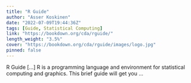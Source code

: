 ```yaml
---
title: "R Guide"
author: "Asser Koskinen"
date: "2022-07-09T19:44:36Z"
tags: [Guide, Statistical Computing]
link: "https://bookdown.org/cda/rguide/"
length_weight: "3.5%"
cover: "https://bookdown.org/cda/rguide/images/logo.jpg"
pinned: false
---
```


R Guide [...] R is a programming language and environment for statistical computing and graphics. This brief guide will get you ...
